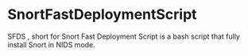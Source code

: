 # SnortFastDeploymentScript
SFDS , short for Snort Fast Deployment Script is a bash script that fully install Snort in NIDS mode. 
